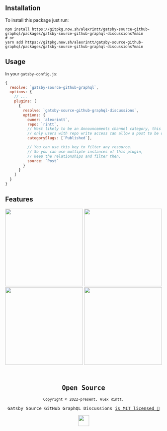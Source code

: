## Installation

To install this package just run:

```shell
npm install https://gitpkg.now.sh/alexrintt/gatsby-source-github-graphql/packages/gatsby-source-github-graphql-discussions?main
# or
yarn add https://gitpkg.now.sh/alexrintt/gatsby-source-github-graphql/packages/gatsby-source-github-graphql-discussions?main
```

## Usage

In your `gatsby-config.js`:

```js
{
  resolve: `gatsby-source-github-graphql`,
  options: {
    // ...
    plugins: [
      {
        resolve: `gatsby-source-github-graphql-discussions`,
        options: {
          owner: `alexrintt`,
          repo: `rintt`,
          // Most likely to be an Announcements channel category, this way
          // only users with repo write access can allow a post to be deployed.
          categorySlugs: [`Published`],

          // You can use this key to filter any resource.
          // So you can use multiple instances of this plugin, 
          // keep the relationships and filter then.
          source: `Post`
        }
      }
    ]
  }
}
```

## Features

<p>
  <img src="https://user-images.githubusercontent.com/51419598/194051206-ec8bfac4-bcc0-4c8b-9f0a-4267d72b98d7.png" width="250" />
  <img src="https://user-images.githubusercontent.com/51419598/194051344-0a5770fa-1269-4467-9024-37039aac2f75.png" width="250" /><br />
  <img src="https://user-images.githubusercontent.com/51419598/194058887-de70e09c-da65-4901-bd8b-e99ec8c3904b.png" width="250" />
  <img src="https://user-images.githubusercontent.com/51419598/194051081-5f30f1ca-b580-4249-b374-45469e9c0fa9.png" width="250" />
</p>

<br>

<samp>

<h2 align="center">
  Open Source
</h2>
<p align="center">
  <sub>Copyright © 2022-present, Alex Rintt.</sub>
</p>
<p align="center">Gatsby Source GitHub GraphQL Discussions <a href="/LICENSE">is MIT licensed 💖</a></p>
<p align="center">
  <img src="https://user-images.githubusercontent.com/51419598/194058464-f67c7fb5-9066-49b5-aa94-cf34830708ad.png" width="35" />
</p>

</samp>
